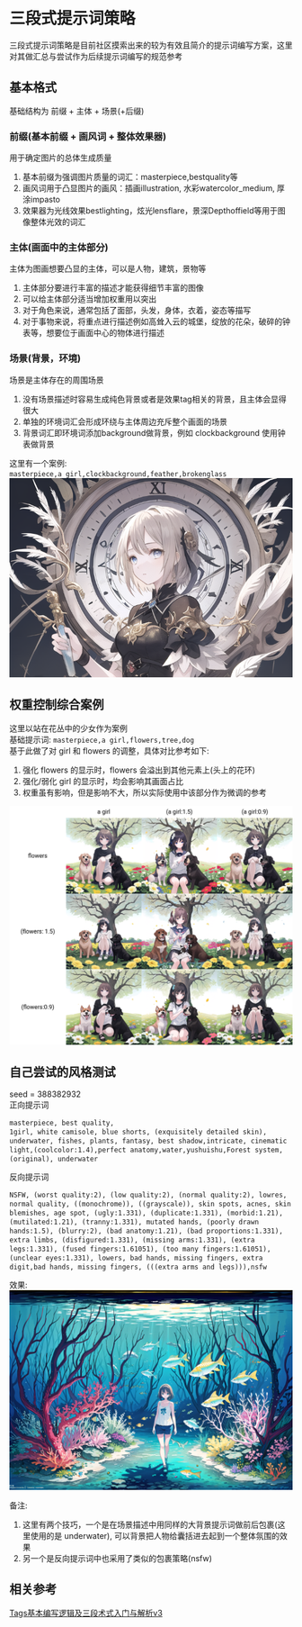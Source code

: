 # 三段式提示词策略
三段式提示词策略是目前社区摸索出来的较为有效且简介的提示词编写方案，这里对其做汇总与尝试作为后续提示词编写的规范参考  

## 基本格式
基础结构为 前缀 + 主体 + 场景(+后缀)  

### 前缀(基本前缀 + 画风词 + 整体效果器)  
用于确定图片的总体生成质量  
1. 基本前缀为强调图片质量的词汇：masterpiece,bestquality等  
1. 画风词用于凸显图片的画风：插画illustration, 水彩watercolor_medium, 厚涂impasto  
1. 效果器为光线效果bestlighting，炫光lensflare，景深Depthoffield等用于图像整体光效的词汇  

### 主体(画面中的主体部分)
主体为图画想要凸显的主体，可以是人物，建筑，景物等  
1. 主体部分要进行丰富的描述才能获得细节丰富的图像  
1. 可以给主体部分适当增加权重用以突出  
1. 对于角色来说，通常包括了面部，头发，身体，衣着，姿态等描写  
1. 对于事物来说，将重点进行描述例如高耸入云的城堡，绽放的花朵，破碎的钟表等，想要位于画面中心的物体进行描述  

### 场景(背景，环境)
场景是主体存在的周围场景  
1. 没有场景描述时容易生成纯色背景或者是效果tag相关的背景，且主体会显得很大  
1. 单独的环境词汇会形成环绕与主体周边充斥整个画面的场景  
1. 背景词汇即环境词添加background做背景，例如 clockbackground 使用钟表做背景  

这里有一个案例:  
`masterpiece,a girl,clockbackground,feather,brokenglass`  
![imgs/clock-bg.png](/imgs/clock-bg.png)

## 权重控制综合案例
这里以站在花丛中的少女作为案例  
基础提示词: `masterpiece,a girl,flowers,tree,dog`  
基于此做了对 girl 和 flowers 的调整，具体对比参考如下:  
1. 强化 flowers 的显示时，flowers 会溢出到其他元素上(头上的花环)  
1. 强化/弱化 girl 的显示时，均会影响其画面占比  
1. 权重虽有影响，但是影响不大，所以实际使用中该部分作为微调的参考  

![imgs/weight-plot.png](/imgs/weight-plot.png)

## 自己尝试的风格测试
seed = 388382932  
正向提示词  
```
masterpiece, best quality,
1girl, white camisole, blue shorts, (exquisitely detailed skin),
underwater, fishes, plants, fantasy, best shadow,intricate, cinematic light,(coolcolor:1.4),perfect anatomy,water,yushuishu,Forest system, (original), underwater
```

反向提示词
```
NSFW, (worst quality:2), (low quality:2), (normal quality:2), lowres, normal quality, ((monochrome)), ((grayscale)), skin spots, acnes, skin blemishes, age spot, (ugly:1.331), (duplicate:1.331), (morbid:1.21), (mutilated:1.21), (tranny:1.331), mutated hands, (poorly drawn hands:1.5), (blurry:2), (bad anatomy:1.21), (bad proportions:1.331), extra limbs, (disfigured:1.331), (missing arms:1.331), (extra legs:1.331), (fused fingers:1.61051), (too many fingers:1.61051), (unclear eyes:1.331), lowers, bad hands, missing fingers, extra digit,bad hands, missing fingers, (((extra arms and legs))),nsfw
```

效果:
![imgs/cus.png](/imgs/cus.png)

备注:  
1. 这里有两个技巧，一个是在场景描述中用同样的大背景提示词做前后包裹(这里使用的是 underwater), 可以背景把人物给囊括进去起到一个整体氛围的效果  
1. 另一个是反向提示词中也采用了类似的包裹策略(nsfw)  

## 相关参考
[Tags基本编写逻辑及三段术式入门与解析v3](https://docs.qq.com/doc/DSHBGRmRUUURjVmNM)  
